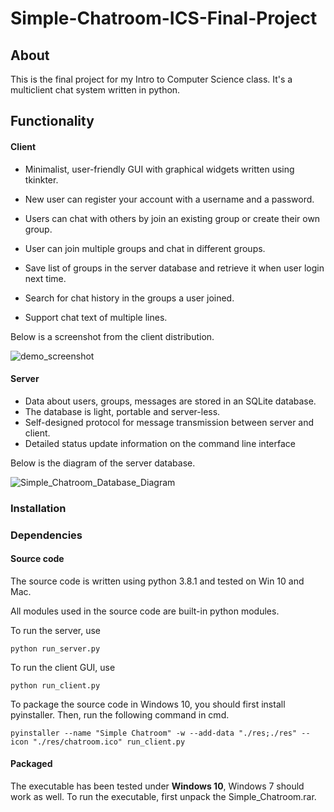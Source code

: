# Simple-Chatroom-ICS-Final-Project

## About

This is the final project for my Intro to Computer Science class. It's a multiclient chat system written in python. 

## Functionality

#### Client

* Minimalist, user-friendly GUI with graphical widgets written using tkinkter.

* New user can register your account with a username and a password.

* Users can chat with others by join an existing group or create their own group.

* User can join multiple groups and chat in different groups.

* Save list of groups in the server database and retrieve it when user login next time.

* Search for chat history in the groups a user joined.

* Support chat text of multiple lines.

Below is a screenshot from the client distribution.

  ![demo_screenshot](D:\Eiger\Coding\cs\Python\Project\Simple-Chatroom-ICS-Final-Project\demo_screenshot.png)

#### Server

* Data about users, groups, messages are stored in an SQLite database.
* The database is light, portable and server-less.
* Self-designed protocol for message transmission between server and client.
* Detailed status update information on the command line interface

Below is the diagram of the server database.

![Simple_Chatroom_Database_Diagram](D:\Eiger\Coding\cs\Python\Project\Simple-Chatroom-ICS-Final-Project\Simple_Chatroom_Database_Diagram.png)

### Installation

### Dependencies

#### Source code

The source code is written using python 3.8.1 and tested on Win 10 and Mac. 

All modules used in the source code are built-in python modules.

To run the server, use

```
python run_server.py
```

To run the client GUI, use

```
python run_client.py
```

To package the source code in Windows 10, you should first install pyinstaller. Then, run the following command in cmd.

```
pyinstaller --name "Simple Chatroom" -w --add-data "./res;./res" --icon "./res/chatroom.ico" run_client.py
```



#### Packaged

The executable has been tested under **Windows 10**, Windows 7 should work as well. To run the executable, first unpack the Simple_Chatroom.rar.